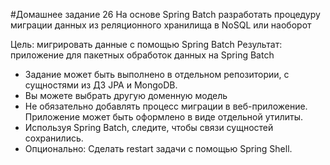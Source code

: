 #Домашнее задание 26
На основе Spring Batch разработать процедуру миграции данных из реляционного хранилища в NoSQL или наоборот

Цель: мигрировать данные с помощью Spring Batch
Результат: приложение для пакетных обработок данных на Spring Batch

- Задание может быть выполнено в отдельном репозитории, с сущностями из ДЗ JPA и MongoDB.
- Вы можете выбрать другую доменную модель
- Не обязательно добавлять процесс миграции в веб-приложение. Приложение может быть оформлено в виде отдельной утилиты.
- Используя Spring Batch, следите, чтобы связи сущностей сохранились.
- Опционально: Сделать restart задачи с помощью Spring Shell.